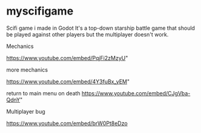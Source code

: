 # myscifigame
Scifi game i made in Godot
It's a top-down starship battle game that should be played against other players but the multiplayer doesn't work.

Mechanics

https://www.youtube.com/embed/PqjFi2zMzyU"

more mechanics

https://www.youtube.com/embed/4Y3fuBx_yEM"

return to main menu on death
https://www.youtube.com/embed/CJgVba-QdnY"

Multiplayer bug

https://www.youtube.com/embed/brW0Pt8eDzo
